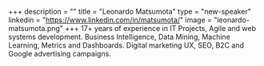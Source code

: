 +++
description = ""
title = "Leonardo Matsumota"
type = "new-speaker"
linkedin = "https://www.linkedin.com/in/matsumota/"
image = "leonardo-matsumota.png"
+++
17+ years of experience in IT Projects, Agile and web systems development. Business Intelligence, Data Mining, Machine Learning, Metrics and Dashboards. Digital marketing UX, SEO, B2C and Google advertising campaigns.